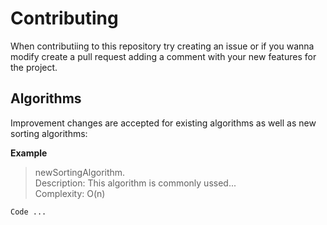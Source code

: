 # Contributing
When contributiing to this repository try creating an issue or if you wanna modify create a pull request adding a comment with your new features for the project.

## Algorithms

Improvement changes are accepted for existing algorithms as well as new sorting algorithms:

**Example**
> newSortingAlgorithm.  
> Description: This algorithm is commonly ussed...     
> Complexity: O(n)

 ```
Code ...
 ```
